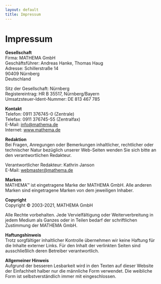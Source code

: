 ```yaml
---
layout: default
title: Impressum
---
```


# Impressum

**Gesellschaft**  
Firma: MATHEMA GmbH  
Geschäftsführer: Andreas Hanke, Thomas Haug  
Adresse: Schillerstraße 14  
90409 Nürnberg  
Deutschland

Sitz der Gesellschaft: Nürnberg  
Registereintrag: HR B 35517, Nürnberg/Bayern  
Umsatzsteuer-Ident-Nummer: DE 813 467 785

**Kontakt**  
Telefon: 0911 376745-0 (Zentrale)  
Telefax: 0911 376745-55 (Zentralfax)  
E-Mail: info@mathema.de  
Internet: www.mathema.de

**Redaktion**  
Bei Fragen, Anregungen oder Bemerkungen inhaltlicher, rechtlicher oder technischer Natur bezüglich unserer Web-Seiten wenden Sie sich bitte an den verantwortlichen Redakteur.

Verantwortlicher Redakteur: Kathrin Janson  
E-Mail: webmaster@mathema.de

**Marken**  
MATHEMA™ ist eingetragene Marke der MATHEMA GmbH. Alle anderen Marken sind eingetragene Marken von dem jeweiligen Inhaber.

**Copyright**  
Copyright © 2003-2021, MATHEMA GmbH

Alle Rechte vorbehalten. Jede Vervielfältigung oder Weiterverbreitung in jedem Medium als Ganzes oder in Teilen bedarf der schriftlichen Zustimmung der MATHEMA GmbH.

**Haftungshinweis**  
Trotz sorgfältiger inhaltlicher Kontrolle übernehmen wir keine Haftung für die Inhalte externer Links. Für den Inhalt der verlinkten Seiten sind ausschließlich deren Betreiber verantwortlich.

**Allgemeiner Hinweis**  
Aufgrund der besseren Lesbarkeit wird in den Texten auf dieser Website der Einfachheit halber nur die männliche Form verwendet. Die weibliche Form ist selbstverständlich immer mit eingeschlossen.